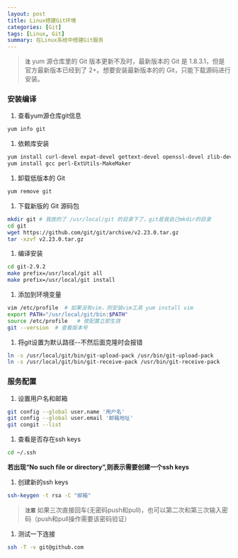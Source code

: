 ```yaml
---
layout: post
title: Linux搭建Git环境
categories: [Git]
tags: [Linux, Git]
summary: 在Linux系统中搭建Git服务
---
```


> **`注`** yum 源仓库里的 Git 版本更新不及时，最新版本的 Git 是 1.8.3.1，但是官方最新版本已经到了 2+。想要安装最新版本的的 Git，只能下载源码进行安装。

### 安装编译

1. 查看yum源仓库git信息
```sh
yum info git
```
1. 依赖库安装
```sh
yum install curl-devel expat-devel gettext-devel openssl-devel zlib-devel
yum install gcc perl-ExtUtils-MakeMaker
```
1. 卸载低版本的 Git
```sh
yum remove git
```
1. 下载新版的 Git 源码包
```sh
mkdir git # 我放的了 /usr/local/git 的目录下了，git是我自己mkdir的目录
cd git
wget https://github.com/git/git/archive/v2.23.0.tar.gz
tar -xzvf v2.23.0.tar.gz
```
1. 编译安装
```sh
cd git-2.9.2
make prefix=/usr/local/git all
make prefix=/usr/local/git install
```
1. 添加到环境变量
```sh
vim /etc/profile  # 如果没有vim，则安装vim工具 yum install vim
export PATH="/usr/local/git/bin:$PATH"
source /etc/profile   # 使配置立即生效
git --version  # 查看版本号
```
1. 将git设置为默认路径--不然后面克隆时会报错
```sh
ln -s /usr/local/git/bin/git-upload-pack /usr/bin/git-upload-pack 
ln -s /usr/local/git/bin/git-receive-pack /usr/bin/git-receive-pack 
```

### 服务配置
1. 设置用户名和邮箱
```sh
git config --global user.name '用户名'
git config --global user.email '邮箱地址'
git congit --list
```
1. 查看是否存在ssh keys
```sh
cd ~/.ssh
```
**若出现“No such file or directory”,则表示需要创建一个ssh keys**
1. 创建新的ssh keys
```sh
ssh-keygen -t rsa -C "邮箱"
```
> **`注意`** 如果三次直接回车(无密码push和pull)，也可以第二次和第三次输入密码（push和pull操作需要该密码验证）
1. 测试一下连接
```sh
ssh -T -v git@github.com
```